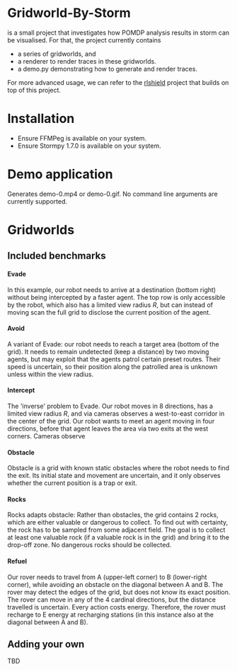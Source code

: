 # Gridworld-By-Storm

is a small project that investigates how POMDP analysis results in storm can be visualised.
For that, the project currently contains 
- a series of gridworlds, and 
- a renderer to render traces in these gridworlds.
- a demo.py demonstrating how to generate and render traces.

For more advanced usage, we can refer to the [rlshield](https://github.com/sjunges/shield-in-action) project that builds on top of this project. 

# Installation

- Ensure FFMPeg is available on your system.
- Ensure Stormpy 1.7.0 is available on your system.

# Demo application

 Generates demo-0.mp4 or demo-0.gif. 
 No command line arguments are currently supported.

# Gridworlds

## Included benchmarks

#### Evade
In this example, our robot needs to arrive at a destination (bottom right) without being intercepted by a faster agent. The top row is only accessible by the robot, which also has a limited view radius $R$, but can instead of moving scan the full grid to disclose the current position of the agent.

#### Avoid
A variant of Evade: our robot needs to reach a target area (bottom of the grid). 
It needs to remain undetected (keep a distance) by two moving agents, but may exploit that the agents  patrol certain preset routes. Their speed is uncertain, so their position along the patrolled area is unknown unless within the view radius. 

#### Intercept
The 'inverse' problem to Evade. Our robot moves in 8 directions, has a limited view radius $R$, and via cameras observes  a west-to-east corridor in the center of the grid. Our robot wants to meet an agent moving in four directions, before that agent leaves the area via two exits at the west corners. Cameras observe

#### Obstacle
Obstacle is a grid with known static obstacles where the robot needs to find the exit. Its initial state and movement are uncertain, and it only observes whether the current position is a trap or exit. 

#### Rocks
Rocks adapts obstacle: Rather than obstacles, the grid contains 2 rocks, which are either valuable or dangerous to collect. To find out with certainty, the rock has to be sampled from some adjacent field. The goal is to collect at least one valuable rock (if a valuable rock is in the grid) and bring it to the drop-off zone. No dangerous rocks should be collected.

#### Refuel
Our rover needs to travel from A (upper-left corner) to B (lower-right corner), while avoiding an obstacle on the diagonal between A and B. 
The rover may detect the edges of the grid, but does not know its exact position. 
The rover can move in any of the 4 cardinal directions, but the distance travelled is uncertain. Every action costs energy. Therefore, the rover must recharge to E energy at recharging stations (in this instance also at the diagonal between A and B).

## Adding your own
TBD
